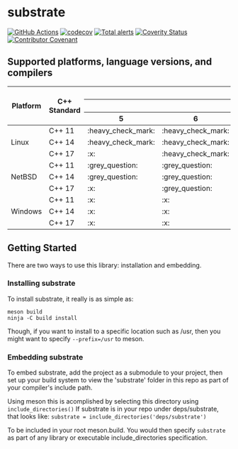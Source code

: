 # substrate
[![GitHub Actions](https://github.com/bad-alloc-heavy-industries/substrate/workflows/GitHub%20Actions/badge.svg)](https://github.com/bad-alloc-heavy-industries/substrate/actions)
[![codecov](https://codecov.io/gh/bad-alloc-heavy-industries/substrate/branch/master/graph/badge.svg)](https://codecov.io/gh/bad-alloc-heavy-industries/substrate)
[![Total alerts](https://img.shields.io/lgtm/alerts/g/bad-alloc-heavy-industries/substrate.svg?logo=lgtm&logoWidth=18)](https://lgtm.com/projects/g/bad-alloc-heavy-industries/substrate/alerts/)
[![Coverity Status](https://scan.coverity.com/projects/20662/badge.svg)](https://scan.coverity.com/projects/substrate)
[![Contributor Covenant](https://img.shields.io/badge/Contributor%20Covenant-v2.0%20adopted-ff69b4.svg)](code_of_conduct.md)

## Supported platforms, language versions, and compilers
<table>
    <thead>
        <tr>
            <th rowspan="3">Platform</th>
            <th rowspan="3">C++ Standard</th>
            <th colspan="13">Compiler</th>
        </tr>
        <tr>
            <th colspan="6" style="border-right: 1px solid !important;">G++</th>
            <th colspan="6" style="border-right: 1px solid !important;">Clang</th>
            <th colspan="1">MSVC</th>
        </tr>
        <tr>
            <th>5</th>
            <th>6</th>
            <th>7</th>
            <th>8</th>
            <th>9</th>
            <th>10</th>
            <th>5</th>
            <th>6</th>
            <th>7</th>
            <th>8</th>
            <th>9</th>
            <th>10</th>
            <th>14.11</th>
        </tr>
    </thead>
    <tbody>
      <tr>
        <td rowspan="3">Linux</td>
        <td>C++ 11</td>
        <td>:heavy_check_mark:</td>
        <td>:heavy_check_mark:</td>
        <td>:heavy_check_mark:</td>
        <td>:heavy_check_mark:</td>
        <td>:heavy_check_mark:</td>
        <td>:heavy_check_mark:</td>
        <td>:heavy_check_mark:</td>
        <td>:heavy_check_mark:</td>
        <td>:heavy_check_mark:</td>
        <td>:heavy_check_mark:</td>
        <td>:heavy_check_mark:</td>
        <td>:heavy_check_mark:</td>
        <td>:x:</td>
      </tr>
      <tr>
        <td>C++ 14</td>
        <td>:heavy_check_mark:</td>
        <td>:heavy_check_mark:</td>
        <td>:heavy_check_mark:</td>
        <td>:heavy_check_mark:</td>
        <td>:heavy_check_mark:</td>
        <td>:heavy_check_mark:</td>
        <td>:heavy_check_mark:</td>
        <td>:heavy_check_mark:</td>
        <td>:heavy_check_mark:</td>
        <td>:heavy_check_mark:</td>
        <td>:heavy_check_mark:</td>
        <td>:heavy_check_mark:</td>
        <td>:x:</td>
      </tr>
      <tr>
        <td>C++ 17</td>
        <td>:x:</td>
        <td>:heavy_check_mark:</td>
        <td>:heavy_check_mark:</td>
        <td>:heavy_check_mark:</td>
        <td>:heavy_check_mark:</td>
        <td>:heavy_check_mark:</td>
        <td>:heavy_check_mark:</td>
        <td>:heavy_check_mark:</td>
        <td>:heavy_check_mark:</td>
        <td>:heavy_check_mark:</td>
        <td>:heavy_check_mark:</td>
        <td>:heavy_check_mark:</td>
        <td>:x:</td>
      </tr>
      <tr>
        <td rowspan="3">NetBSD</td>
        <td>C++ 11</td>
        <td>:grey_question:</td>
        <td>:grey_question:</td>
        <td>:heavy_check_mark:</td>
        <td>:grey_question:</td>
        <td>:grey_question:</td>
        <td>:grey_question:</td>
        <td>:grey_question:</td>
        <td>:grey_question:</td>
        <td>:grey_question:</td>
        <td>:grey_question:</td>
        <td>:grey_question:</td>
        <td>:grey_question:</td>
        <td>:x:</td>
      </tr>
      <tr>
        <td>C++ 14</td>
        <td>:grey_question:</td>
        <td>:grey_question:</td>
        <td>:heavy_check_mark:</td>
        <td>:grey_question:</td>
        <td>:grey_question:</td>
        <td>:grey_question:</td>
        <td>:grey_question:</td>
        <td>:grey_question:</td>
        <td>:grey_question:</td>
        <td>:grey_question:</td>
        <td>:grey_question:</td>
        <td>:grey_question:</td>
        <td>:x:</td>
      </tr>
      <tr>
        <td>C++ 17</td>
        <td>:x:</td>
        <td>:grey_question:</td>
        <td>:heavy_check_mark:</td>
        <td>:grey_question:</td>
        <td>:grey_question:</td>
        <td>:grey_question:</td>
        <td>:grey_question:</td>
        <td>:grey_question:</td>
        <td>:grey_question:</td>
        <td>:grey_question:</td>
        <td>:grey_question:</td>
        <td>:grey_question:</td>
        <td>:x:</td>
      </tr>
      <tr>
       <td rowspan="3">Windows</td>
        <td>C++ 11</td>
        <td>:x:</td>
        <td>:x:</td>
        <td>:x:</td>
        <td>:x:</td>
        <td>:x:</td>
        <td>:x:</td>
        <td>:x:</td>
        <td>:x:</td>
        <td>:x:</td>
        <td>:x:</td>
        <td>:x:</td>
        <td>:x:</td>
        <td>:grey_question:</td>
      </tr>
      <tr>
        <td>C++ 14</td>
        <td>:x:</td>
        <td>:x:</td>
        <td>:x:</td>
        <td>:x:</td>
        <td>:x:</td>
        <td>:x:</td>
        <td>:x:</td>
        <td>:x:</td>
        <td>:x:</td>
        <td>:x:</td>
        <td>:x:</td>
        <td>:x:</td>
        <td>:grey_question:</td>
      </tr>
      <tr>
        <td>C++ 17</td>
        <td>:x:</td>
        <td>:x:</td>
        <td>:x:</td>
        <td>:x:</td>
        <td>:x:</td>
        <td>:x:</td>
        <td>:x:</td>
        <td>:x:</td>
        <td>:x:</td>
        <td>:x:</td>
        <td>:x:</td>
        <td>:x:</td>
        <td>:grey_question:</td>
      </tr>
    </tbody>
</table>

## Getting Started

There are two ways to use this library: installation and embedding.

### Installing substrate

To install substrate, it really is as simple as:
```
meson build
ninja -C build install
```

Though, if you want to install to a specific location such as /usr, then you might want to specify `--prefix=/usr` to meson.

### Embedding substrate

To embed substrate, add the project as a submodule to your project, then set up your build system
to view the 'substrate' folder in this repo as part of your compiler's include path.

Using meson this is acomplished by selecting this directory using `include_directories()`
If substrate is in your repo under deps/substrate, that looks like:
`substrate = include_directories('deps/substrate')`

To be included in your root meson.build. You would then specify `substrate` as part of any library or executable include_directories specification.
